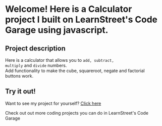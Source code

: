 
Welcome! Here is a Calculator project I built on LearnStreet's Code Garage using javascript.
===============================================================================================================

Project description
-------------------------

Here is a calculator that allows you to <code>add, subtract, multiply</code> and <code>divide</code> numbers.<br> Add functionality to make the cube, squareroot, negate and factorial buttons work.


Try it out!
--------------

Want to see my project for yourself? [Click here](http://www.learnstreet.com//profile/53a728e54d9fa30c36dd76bd?page_name=project)

Check out out more coding projects you can do in LearnStreet's Code Garage
		